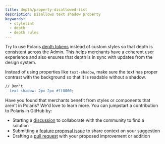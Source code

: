 ```yaml
---
title: depth/property-disallowed-list
description: Disallows text shadow property
keywords:
  - stylelint
  - depth
  - depth rules
---
```


Try to use Polaris [depth tokens](/tokens/depth) instead of custom styles so that depth is consistent across the Admin. This helps merchants have a coherent user experience and also ensures that depth is in sync with updates from the design system.

Instead of using properties like `text-shadow`, make sure the text has proper contrast with the background so that it is readable without a shadow.

```diff
// Don't
- text-shadow: 2px 2px #ff0000;
```

Have you found that merchants benefit from styles or components that aren't in Polaris? We'd love to learn more. You can jumpstart a contribution to Polaris in GitHub by:

- Starting a [discussion](https://github.com/Shopify/polaris/discussions/6750) to collaborate with the community to find a solution
- Submitting a [feature proposal issue](https://github.com/Shopify/polaris/issues/new?assignees=&labels=Feature+request&template=FEATURE_REQUEST.md) to share context on your suggestion
- Drafting a [pull request](https://github.com/Shopify/polaris/pulls) with your proposed improvement or addition
